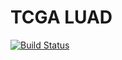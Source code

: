 # TCGA LUAD

[![Build Status](https://travis-ci.org/shilab/tcga_lung.svg)](https://travis-ci.org/shilab/tcga_lung)
